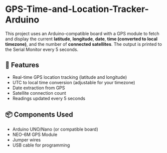 # GPS-Time-and-Location-Tracker-Arduino
This project uses an Arduino-compatible board with a GPS module to fetch and display the current **latitude**, **longitude**, **date**, **time (converted to local timezone)**, and the number of **connected satellites**. The output is printed to the Serial Monitor every 5 seconds.

## 🚀 Features

- Real-time GPS location tracking (latitude and longitude)
- UTC to local time conversion (adjustable for your timezone)
- Date extraction from GPS
- Satellite connection count
- Readings updated every 5 seconds

## 📦 Components Used

- Arduino UNO/Nano (or compatible board)
- NEO-6M GPS Module
- Jumper wires
- USB cable for programming

